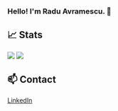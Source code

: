 ### Hello! I'm Radu Avramescu. 👋

## 📈 Stats
<div display="inline">
<img src="https://github-readme-stats.vercel.app/api?username=RaduAvramescu&theme=dark&show_icons=true" />
<img src="https://github-readme-stats.vercel.app/api/top-langs/?username=RaduAvramescu&theme=dark&show_icons=true" />
<div>

## 📫 Contact
<a href="https://www.linkedin.com/in/radu-a-4863a486/">
  LinkedIn
</a>

<!--
**RaduAvramescu/RaduAvramescu** is a ✨ _special_ ✨ repository because its `README.md` (this file) appears on your GitHub profile.

Here are some ideas to get you started:

- 🔭 I’m currently working on ...
- 🌱 I’m currently learning ...
- 👯 I’m looking to collaborate on ...
- 🤔 I’m looking for help with ...
- 💬 Ask me about ...
- 📫 How to reach me: ...
- 😄 Pronouns: ...
- ⚡ Fun fact: ...
-->
